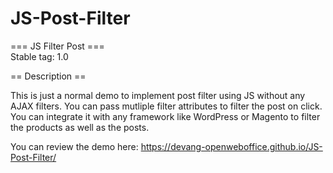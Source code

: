 # JS-Post-Filter

=== JS Filter Post ===  
Stable tag: 1.0 

== Description ==

This is just a normal demo to implement post filter using JS without any AJAX filters. You can pass mutliple filter attributes to filter the post on click. You can integrate it with any framework like WordPress or Magento to filter the products as well as the posts.

You can review the demo here: https://devang-openweboffice.github.io/JS-Post-Filter/
